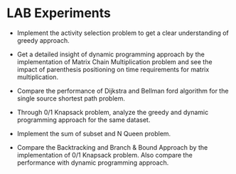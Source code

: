 # LAB Experiments
-	Implement the activity selection problem to get a clear understanding of greedy approach.

-	Get a detailed insight of dynamic programming approach by the implementation of Matrix Chain Multiplication problem and see the impact of parenthesis positioning on time requirements for matrix multiplication.

-	Compare the performance of Dijkstra and Bellman ford algorithm for the single source shortest path problem.

-	Through 0/1 Knapsack problem, analyze the greedy and dynamic programming approach for the same dataset.

-	Implement the sum of subset and N Queen problem.

-	Compare the Backtracking and Branch & Bound Approach by the implementation of 0/1 Knapsack problem. Also compare the performance with dynamic programming approach.

